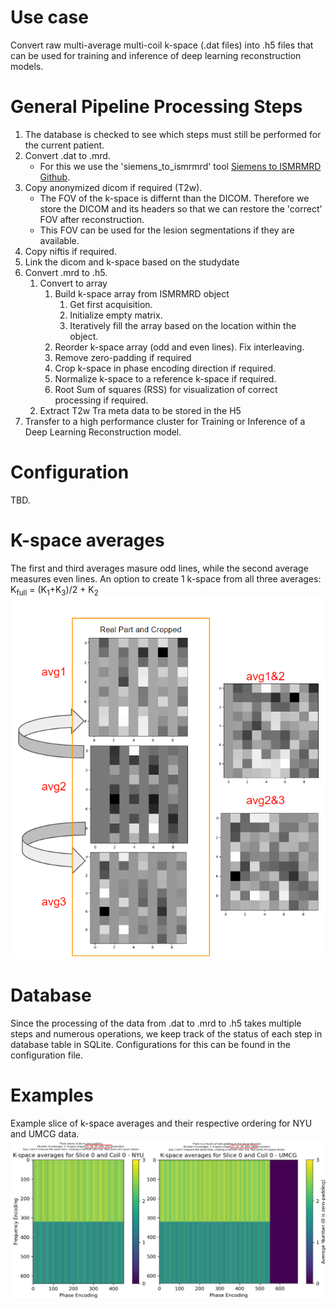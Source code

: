 # Use case
Convert raw multi-average multi-coil k-space (.dat files) into .h5 files that can be used for training and inference of deep learning reconstruction models.


# General Pipeline Processing Steps
1. The database is checked to see which steps must still be performed for the current patient.
2. Convert .dat to .mrd.
    * For this we use the 'siemens_to_ismrmrd' tool [Siemens to ISMRMRD Github](https://github.com/ismrmrd/siemens_to_ismrmrd).
3. Copy anonymized dicom if required (T2w).
    * The FOV of the k-space is differnt than the DICOM. Therefore we store the DICOM and its headers so that we can restore the 'correct' FOV after reconstruction.
    * This FOV can be used for the lesion segmentations if they are available.
4. Copy niftis if required.
5. Link the dicom and k-space based on the studydate
6. Convert .mrd to .h5.
    1. Convert to array
        1. Build k-space array from ISMRMRD object
            1. Get first acquisition.
            2. Initialize empty matrix.
            3. Iteratively fill the array based on the location within the object.
        2. Reorder k-space array (odd and even lines). Fix interleaving.
        3. Remove zero-padding if required
        4. Crop k-space in phase encoding direction if required.
        5. Normalize k-space to a reference k-space if required.
        6. Root Sum of squares (RSS) for visualization of correct processing if required.
    2. Extract T2w Tra meta data to be stored in the H5
7. Transfer to a high performance cluster for Training or Inference of a Deep Learning Reconstruction model.


# Configuration
TBD.

# K-space averages
The first and third averages masure odd lines, while the second average measures even lines. An option to create 1 k-space from all three averages:
K<sub>full</sub> = (K<sub>1</sub>+K<sub>3</sub>)/2 + K<sub>2</sub>
![avg_example](figures/average_combination_example.png)


# Database
Since the processing of the data from .dat to .mrd to .h5 takes multiple steps and numerous operations, we keep track of the status of each step in database table in SQLite.
Configurations for this can be found in the configuration file.


# Examples
Example slice of k-space averages and their respective ordering for NYU and UMCG data.
![example](figures/kspace_example_nyu_and_umcg.png)